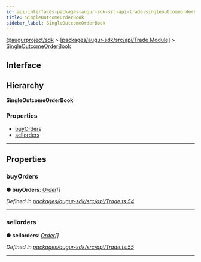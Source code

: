 ```yaml
---
id: api-interfaces-packages-augur-sdk-src-api-trade-singleoutcomeorderbook
title: SingleOutcomeOrderBook
sidebar_label: SingleOutcomeOrderBook
---
```


[@augurproject/sdk](api-readme.md) > [[packages/augur-sdk/src/api/Trade Module]](api-modules-packages-augur-sdk-src-api-trade-module.md) > [SingleOutcomeOrderBook](api-interfaces-packages-augur-sdk-src-api-trade-singleoutcomeorderbook.md)

## Interface

## Hierarchy

**SingleOutcomeOrderBook**

### Properties

* [buyOrders](api-interfaces-packages-augur-sdk-src-api-trade-singleoutcomeorderbook.md#buyorders)
* [sellorders](api-interfaces-packages-augur-sdk-src-api-trade-singleoutcomeorderbook.md#sellorders)

---

## Properties

<a id="buyorders"></a>

###  buyOrders

**● buyOrders**: *[Order](api-interfaces-packages-augur-sdk-src-api-trade-order.md)[]*

*Defined in [packages/augur-sdk/src/api/Trade.ts:54](https://github.com/AugurProject/augur/blob/0ea8996003/packages/augur-sdk/src/api/Trade.ts#L54)*

___
<a id="sellorders"></a>

###  sellorders

**● sellorders**: *[Order](api-interfaces-packages-augur-sdk-src-api-trade-order.md)[]*

*Defined in [packages/augur-sdk/src/api/Trade.ts:55](https://github.com/AugurProject/augur/blob/0ea8996003/packages/augur-sdk/src/api/Trade.ts#L55)*

___

